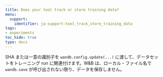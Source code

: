 ```yaml
---
title: Does your tool track or store training data?
menu:
  support:
    identifier: ja-support-tool_track_store_training_data
tags:
- experiments
toc_hide: true
type: docs
---
```


SHA または一意の識別子を `wandb.config.update(...)` に渡して、データセットをトレーニング run に関連付けます。W&B は、ローカル・ファイル名で `wandb.save` が呼び出されない限り、データを保存しません。
